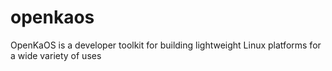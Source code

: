 openkaos
========

OpenKaOS is a developer toolkit for building lightweight Linux platforms for a wide variety of uses
